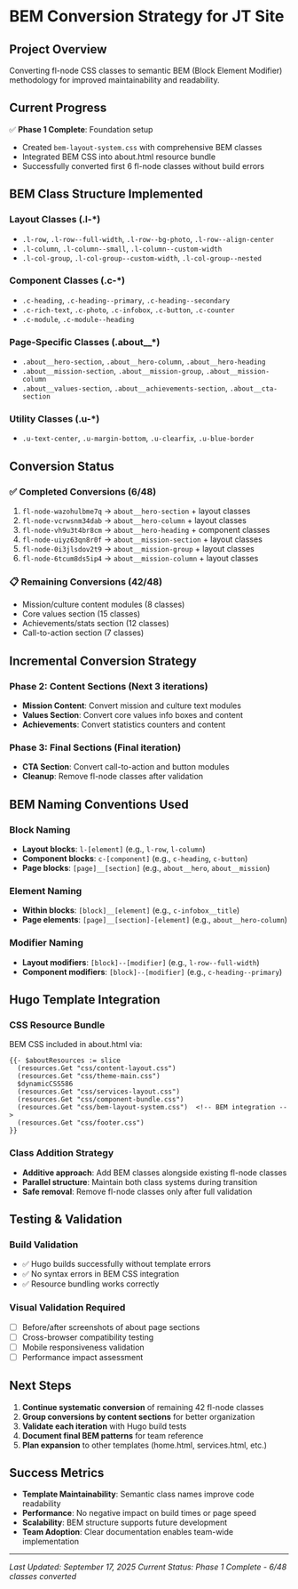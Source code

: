 # BEM Conversion Strategy for JT Site

## Project Overview
Converting fl-node CSS classes to semantic BEM (Block Element Modifier) methodology for improved maintainability and readability.

## Current Progress
✅ **Phase 1 Complete**: Foundation setup
- Created `bem-layout-system.css` with comprehensive BEM classes
- Integrated BEM CSS into about.html resource bundle
- Successfully converted first 6 fl-node classes without build errors

## BEM Class Structure Implemented

### Layout Classes (.l-*)
- `.l-row`, `.l-row--full-width`, `.l-row--bg-photo`, `.l-row--align-center`
- `.l-column`, `.l-column--small`, `.l-column--custom-width`
- `.l-col-group`, `.l-col-group--custom-width`, `.l-col-group--nested`

### Component Classes (.c-*)
- `.c-heading`, `.c-heading--primary`, `.c-heading--secondary`
- `.c-rich-text`, `.c-photo`, `.c-infobox`, `.c-button`, `.c-counter`
- `.c-module`, `.c-module--heading`

### Page-Specific Classes (.about__*)
- `.about__hero-section`, `.about__hero-column`, `.about__hero-heading`
- `.about__mission-section`, `.about__mission-group`, `.about__mission-column`
- `.about__values-section`, `.about__achievements-section`, `.about__cta-section`

### Utility Classes (.u-*)
- `.u-text-center`, `.u-margin-bottom`, `.u-clearfix`, `.u-blue-border`

## Conversion Status

### ✅ Completed Conversions (6/48)
1. `fl-node-wazohulbme7q` → `about__hero-section` + layout classes
2. `fl-node-vcrwsnm34dab` → `about__hero-column` + layout classes
3. `fl-node-vh9u3t4br8cm` → `about__hero-heading` + component classes
4. `fl-node-uiyz63qn8r0f` → `about__mission-section` + layout classes
5. `fl-node-0i3jlsdov2t9` → `about__mission-group` + layout classes
6. `fl-node-6tcum8ds5ip4` → `about__mission-column` + layout classes

### 📋 Remaining Conversions (42/48)
- Mission/culture content modules (8 classes)
- Core values section (15 classes)
- Achievements/stats section (12 classes)
- Call-to-action section (7 classes)

## Incremental Conversion Strategy

### Phase 2: Content Sections (Next 3 iterations)
- **Mission Content**: Convert mission and culture text modules
- **Values Section**: Convert core values info boxes and content
- **Achievements**: Convert statistics counters and content

### Phase 3: Final Sections (Final iteration)
- **CTA Section**: Convert call-to-action and button modules
- **Cleanup**: Remove fl-node classes after validation

## BEM Naming Conventions Used

### Block Naming
- **Layout blocks**: `l-[element]` (e.g., `l-row`, `l-column`)
- **Component blocks**: `c-[component]` (e.g., `c-heading`, `c-button`)
- **Page blocks**: `[page]__[section]` (e.g., `about__hero`, `about__mission`)

### Element Naming
- **Within blocks**: `[block]__[element]` (e.g., `c-infobox__title`)
- **Page elements**: `[page]__[section]-[element]` (e.g., `about__hero-column`)

### Modifier Naming
- **Layout modifiers**: `[block]--[modifier]` (e.g., `l-row--full-width`)
- **Component modifiers**: `[block]--[modifier]` (e.g., `c-heading--primary`)

## Hugo Template Integration

### CSS Resource Bundle
BEM CSS included in about.html via:
```hugo
{{- $aboutResources := slice
  (resources.Get "css/content-layout.css")
  (resources.Get "css/theme-main.css")
  $dynamicCSS586
  (resources.Get "css/services-layout.css")
  (resources.Get "css/component-bundle.css")
  (resources.Get "css/bem-layout-system.css")  <!-- BEM integration -->
  (resources.Get "css/footer.css")
}}
```

### Class Addition Strategy
- **Additive approach**: Add BEM classes alongside existing fl-node classes
- **Parallel structure**: Maintain both class systems during transition
- **Safe removal**: Remove fl-node classes only after full validation

## Testing & Validation

### Build Validation
- ✅ Hugo builds successfully without template errors
- ✅ No syntax errors in BEM CSS integration
- ✅ Resource bundling works correctly

### Visual Validation Required
- [ ] Before/after screenshots of about page sections
- [ ] Cross-browser compatibility testing
- [ ] Mobile responsiveness validation
- [ ] Performance impact assessment

## Next Steps

1. **Continue systematic conversion** of remaining 42 fl-node classes
2. **Group conversions by content sections** for better organization
3. **Validate each iteration** with Hugo build tests
4. **Document final BEM patterns** for team reference
5. **Plan expansion** to other templates (home.html, services.html, etc.)

## Success Metrics

- **Template Maintainability**: Semantic class names improve code readability
- **Performance**: No negative impact on build times or page speed
- **Scalability**: BEM structure supports future development
- **Team Adoption**: Clear documentation enables team-wide implementation

---
*Last Updated: September 17, 2025*
*Current Status: Phase 1 Complete - 6/48 classes converted*